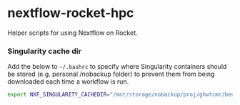 # nextflow-rocket-hpc
Helper scripts for using Nextflow on Rocket.

### Singularity cache dir
Add the below to `~/.bashrc` to specify where Singularity containers should be stored (e.g. personal /nobackup folder) to prevent them from being downloaded each time a workflow is run.
```bash
export NXF_SINGULARITY_CACHEDIR="/mnt/storage/nobackup/proj/ghwtcmr/ben/software/nf_core/singularity"
```
